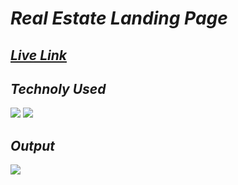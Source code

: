 # _Real Estate Landing Page_

## _[Live Link](https://genuine-treacle-7a7666.netlify.app/)_

## _Technoly Used_
![](https://img.shields.io/badge/HTML5-E34F26?style=for-the-badge&logo=html5&logoColor=white) ![](https://img.shields.io/badge/CSS3-1572B6?style=for-the-badge&logo=css3&logoColor=white)

## _Output_
![](https://github.com/anuragtiwarime/fsjs2/raw/main/HTML%20and%20CSS/04_Project-%20Real%20Estate%20Landing%20Page/Real%20Estate%20-%20Desktop.png)
